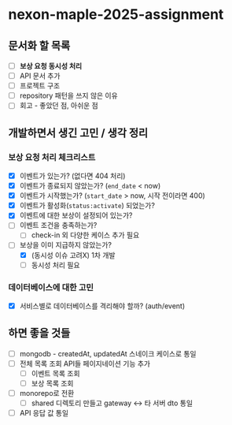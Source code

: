 # nexon-maple-2025-assignment

## 문서화 할 목록

- [ ] **보상 요청 동시성 처리**
- [ ] API 문서 추가
- [ ] 프로젝트 구조
- [ ] repository 패턴을 쓰지 않은 이유
- [ ] 회고 - 좋았던 점, 아쉬운 점

## 개발하면서 생긴 고민 / 생각 정리

### 보상 요청 처리 체크리스트

- [x] 이벤트가 있는가? (없다면 404 처리)
- [x] 이벤트가 종료되지 않았는가? (`end_date` < now)
- [x] 이벤트가 시작했는가? (`start_date` > now, 시작 전이라면 400)
- [x] 이벤트가 활성화(`status:activate`) 되었는가? 
- [x] 이벤트에 대한 보상이 설정되어 있는가?
- [ ] 이벤트 조건을 충족하는가?
  - [ ] check-in 외 다양한 케이스 추가 필요
- [ ] 보상을 이미 지급하지 않았는가?
  - [x] (동시성 이슈 고려X) 1차 개발 
  - [ ] 동시성 처리 필요

### 데이터베이스에 대한 고민

- [x] 서비스별로 데이터베이스를 격리해야 할까? (auth/event)

## 하면 좋을 것들

- [ ] mongodb - createdAt, updatedAt 스네이크 케이스로 통일
- [ ] 전체 목록 조회 API들 페이지네이션 기능 추가
  - [ ] 이벤트 목록 조회
  - [ ] 보상 목록 조회
- [ ] monorepo로 전환
  - [ ] shared 디렉토리 만들고 gateway <-> 타 서버 dto 통일
- [ ] API 응답 값 통일
